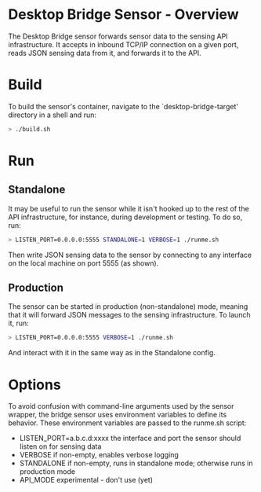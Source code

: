 # Desktop Bridge Sensor - Overview

The Desktop Bridge sensor forwards sensor data to the sensing API
infrastructure. It accepts in inbound TCP/IP connection on a given
port, reads JSON sensing data from it, and forwards it to the API.

# Build

To build the sensor's container, navigate to the `desktop-bridge-target' directory in a shell and run:

```bash
> ./build.sh
```

# Run

## Standalone

It may be useful to run the sensor while it isn't hooked up to the
rest of the API infrastructure, for instance, during development or
testing. To do so, run:

```bash
> LISTEN_PORT=0.0.0.0:5555 STANDALONE=1 VERBOSE=1 ./runme.sh
```

Then write JSON sensing data to the sensor by connecting to any
interface on the local machine on port 5555 (as shown).


## Production

The sensor can be started in production (non-standalone) mode, meaning
that it will forward JSON messages to the sensing infrastructure. To
launch it, run:

```bash
> LISTEN_PORT=0.0.0.0:5555 VERBOSE=1 ./runme.sh
```

And interact with it in the same way as in the Standalone config.


# Options

To avoid confusion with command-line arguments used by the sensor
wrapper, the bridge sensor uses environment variables to define its
behavior. These environment variables are passed to the runme.sh
script:

* LISTEN_PORT=a.b.c.d:xxxx the interface and port the sensor should
  listen on for sensing data
* VERBOSE if non-empty, enables verbose logging
* STANDALONE if non-empty, runs in standalone mode; otherwise runs in
  production mode
* API_MODE experimental - don't use (yet)